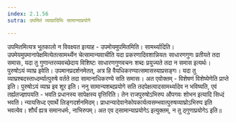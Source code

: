 ```yaml
---
index: 2.1.56
sutra: उपमितं व्याघ्रादिभिः सामान्याप्रयोगे

---
```

  उपमितमित्यत्र भूतकालो न विवक्ष्यत इत्याह - उपमोयमुपमितमिति। सामर्थ्यादिति। उपमेयमुपमानापेक्षमित्येतत्सामर्थ्येन चेत्सामान्यवाचीति यदा प्रकरणादिवशान्नियतः साधारणगुणः प्रतीयते तदा समासः, यदा तु गुणान्तरव्यवच्छेदाय विशिष्टः साधारणगुणवचनः शब्दः प्रयुज्यते तदा न समास इत्यर्थः। पुरुषोऽयं व्याघ्र इवेति। उपमानप्रदर्शनमेतत्, अत्र हि वैयधिकरण्यात्समासस्याप्रसङ्गः। यदा तु व्याघ्रश्बदस्ताध्दर्म्यात्पुरुषे वर्तते तदा सामानाधिकरण्ये सति समासः। अत एवोक्तम् - विशेषणं विशेष्येणेति प्राप्ते इति। पुरुषोऽयं व्याघ्र इव शूर इति। ननु सामान्यशब्दप्रयोगे सति तदपेक्षत्वादसामर्थ्यादेव न भविष्यति, एवं तर्ह्यतज्ज्ञापयति - भवति प्रधानस्य सापेक्षस्य वृत्तिरिति। तेन राजपुरुषोऽभिरुप औपगवः शोभन इत्यादि सिध्दं भवति। न्यायसिध्द एवार्थे लिङ्गदर्शनमिदम्। प्राधान्यादेवानेकोपकार्यत्वसम्भवात्पुरुषव्याघ्रोऽभिरुप इति भवत्येव। शौर्यं ह्यत्र समानधर्मः, नाभिरुपम्। अत एव ठ्सामान्याप्रयोगेऽ इत्युक्तम्, न तु ठ्गुणाप्रयोगेऽ इति॥